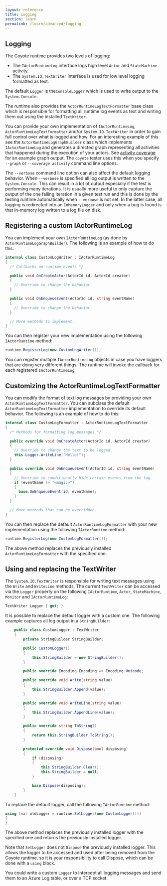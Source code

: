 ```yaml
---
layout: reference
title: Logging
section: learn
permalink: /learn/advanced/logging
---
```


## Logging

The Coyote runtime provides two levels of logging:
- The `IActorRuntimeLog` interface logs high level `Actor` and `StateMachine` activity.
- The `System.IO.TextWriter` interface is used for low level logging formatted as text.

The default `Logger` is the`ConsoleLogger` which is used to write
output to the `System.Console`.

The runtime also provides the `ActorRuntimeLogTextFormatter` base class which is responsible
for formatting all runtime log events as text and writing them out using the installed `TextWriter`.

You can provide your own implementation of `IActorRuntimeLog`, `ActorRuntimeLogTextFormatter`
and/or `System.IO.TextWriter` in order to gain full control over what is logged and how.
For an interesting example of this see the `ActorRuntimeLogGraphBuilder` class
which implements `IActorRuntimeLog` and generates a directed graph representing
all activities that happened during the execution of your actors.
See [activity coverage](../tools/coverage.md) for an example graph output.
The `coyote` tester uses this when you specify `--graph` or `--coverage activity`
command line options.

The `--verbose` command line option can also affect the default logging behavior.
When `--verbose` is specified all log output is written to the `System.Console`.
This can result in a lot of output especially if the test is performing many iterations.
It is usually more useful to only capture the output of the one failing iteration in a given
test run and this is done by the testing runtime automatically when `--verbose` is not set.
In the latter case, all logging is redirected into an `InMemoryLogger` and only when a bug
is found is that in-memory log written to a log file on disk.

## Registering a custom IActorRuntimeLog

You can implement your own `IActorRuntimeLog` (as done by `ActorRuntimeLogGraphBuilder`).
The following is an example of how to do this:

```c#
internal class CustomLogWriter : IActorRuntimeLog
{
  /* Callbacks on runtime events */

  public void OnCreateActor(ActorId id, ActorId creator)
  {
    // Override to change the behavior.
  }

  public void OnEnqueueEvent(ActorId id, string eventName)
  {
    // Override to change the behavior.
  }

  // More methods to implement.
}
```

You can then register your new implementation using the following `IActorRuntime` method:
```c#
runtime.RegisterLog(new CustomLogWriter());
```
You can register multiple `IActorRuntimeLog` objects in case you have loggers that are doing very
different things. The runtime will invoke the callback for each registered `IActorRuntimeLog`.

## Customizing the ActorRuntimeLogTextFormatter

You can modify the format of text log messages by providing your own `ActorRuntimeLogTextFormatter`.
You can subclass the default `ActorRuntimeLogTextFormatter` implementation to override its default behavior.
The following is an example of how to do this:

```c#
internal class CustomLogFormatter : ActorRuntimeLogTextFormatter
{
  /* Methods for formatting log messages */

  public override void OnCreateActor(ActorId id, ActorId creator)
  {
    // Override to change the text to be logged.
    this.Logger.WriteLine("Hello!");
  }

  public override void OnEnqueueEvent(ActorId id, string eventName)
  {
    // Override to conditionally hide certain events from the log.
    if (eventName != "<magic>")
    {
      base.OnEnqueueEvent(id, eventName);
    }
  }

  // More methods that can be overridden.
}
```

You can then replace the default `ActorRuntimeLogFormatter` with your new implementation using the following `IActorRuntime` method:
```c#
runtime.RegisterLog(new CustomLogFormatter());
```

The above method replaces the previously installed `ActorRuntimeLogFormatter` with the specified one.

## Using and replacing the TextWriter

The `System.IO.TextWriter` is responsible for writing text messages using the `Write` and `WriteLine` methods.
The current `TextWriter` can be accessed via the `Logger` property on the following `IActorRuntime`, `Actor`, `StateMachine`, `Monitor` and `IActorRuntimeLog`:
```c#
TextWriter Logger { get; }
```

It is possible to replace the default logger with a custom one.  The following example captures all log output in a `StringBuilder`:

```c#
    public class CustomLogger : TextWriter
    {
        private StringBuilder StringBuilder;

        public CustomLogger()
        {
            this.StringBuilder = new StringBuilder();
        }

        public override Encoding Encoding => Encoding.Unicode;

        public override void Write(string value)
        {
            this.StringBuilder.Append(value);
        }

        public override void WriteLine(string value)
        {
            this.StringBuilder.AppendLine(value);
        }

        public override string ToString()
        {
            return this.StringBuilder.ToString();
        }

        protected override void Dispose(bool disposing)
        {
            if (disposing)
            {
                this.StringBuilder.Clear();
                this.StringBuilder = null;
            }

            base.Dispose(disposing);
        }
    }
```

To replace the default logger, call the following `IActorRuntime` method:

```c#
using (var oldLogger = runtime.SetLogger(new CustomLogger()))
{
}
```

The above method replaces the previously installed logger with the specified one and returns the previously installed logger.

Note that `SetLogger` does not `Dispose` the previously installed logger. This allows the logger to be accessed and
used after being removed from the Coyote runtime, so it is your responsibility to call Dispose, which can be done with a
`using` block.

You could write a custom `Logger` to intercept all logging messages and send them to an Azure Log table, or over a TCP socket.

